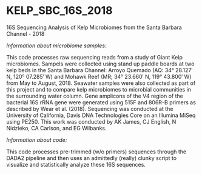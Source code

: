 # KELP_SBC_16S_2018
16S Sequencing Analysis of Kelp Microbiomes from the Santa Barbara Channel - 2018

*Information about microbiome samples:*

This code processes raw sequencing reads from a study of Giant Kelp microbiomes. 
Sampels were collected using stand up paddle boards at two kelp beds in the Santa Barbara Channel: Arroyo Quemado (AQ: 34° 28.127′ N, 120° 07.285′ W) and Mohawk Reef (MR; 34° 23.660′ N, 119° 43.800′ W) from May to August, 2018.
Seawater samples were also collected as part of this project and to compare kelp microbiomes to microbial communities in the surrounding water column.
Gene amplicons of the V4 region of the bacterial 16S rRNA gene were generated using 515F and 806R-B primers as described by Wear et al. (2018). 
Sequencing was conducted at the University of California, Davis DNA Technologies Core on an Illumina MiSeq using PE250.
This work was conducted by AK James, CJ English, N Nidzieko, CA Carlson, and EG Wilbanks.

*Information about code:*

This code processes pre-trimmed (w/o primers) sequences through the DADA2 pipeline and then uses an admittedly (really) clunky script to visualize and statistically analyze these 16S sequences.
